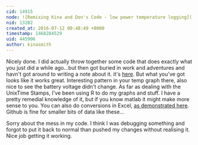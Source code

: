 ```yaml
---
cid: 14915
node: ![Remixing Kina and Don's Code - low power temperature logging](../notes/pdhixenbaugh/07-11-2016/remixing-kina-and-don-s-code-low-power-temperature-logging)
nid: 13282
created_at: 2016-07-12 00:48:49 +0000
timestamp: 1468284529
uid: 445906
author: kinasmith
---
```


Nicely done. I did actually throw together some code that does exactly what you just did a while ago...but then got buried in work and adventures and havn't got around to writing a note about it. 
it's [here](https://github.com/kinasmith/publicLab/tree/master/Riffle/Simple_Temp_Logger_LowPwr). But what you've got looks like it works great. Interesting pattern in your temp graph there, also nice to see the battery voltage didn't change. 
As far as dealing with the UnixTime Stamps, I've been using R to do my graphs and stuff. I have a pretty remedial knowledge of it, but if you know matlab it might make more sense to you. You can also do conversions in Excel, [as demonstrated here](https://www.berezniker.com/content/pages/office/excel-convert-unix-time-excel-time). 
Github is fine for smaller bits of data like these...

Sorry about the mess in my code. I think I was debugging something and forgot to put it back to normal than pushed my changes without realising it. Nice job getting it working. 